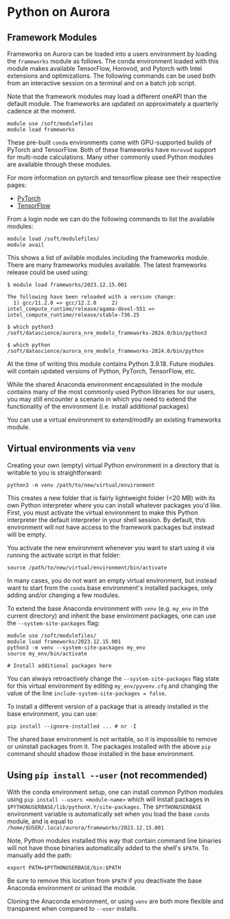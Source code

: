 # Python on Aurora

## Framework Modules

Frameworks on Aurora can be loaded into a users environment by loading the `frameworks` module as follows. The conda environment loaded with this module makes available TensorFlow, Horovod, and Pytorch with Intel extensions and optimizations. The following commands can be used both from an interactive session on a terminal and on a batch job script.

Note that the framework modules may load a different oneAPI than the default module.  The frameworks are updated on approximately a quarterly cadence at the moment.

```
module use /soft/modulefiles
module load frameworks
```
These pre-built `conda` environments come with GPU-supported builds of PyTorch
and TensorFlow. Both of these frameworks have
`Horovod` support for multi-node calculations. Many other commonly used Python
modules are available through these modules.

For more information on pytorch and tensorflow please see their respective 
pages: 

- [PyTorch](https://pytorch.org/)
- [TensorFlow](https://www.tensorflow.org/)

From a login node we can do the following commands to list the available 
modules:

```
module load /soft/modulefiles/
module avail
```
This shows a list of avilable modules including the frameworks module. There 
are many frameworks modules available. The latest 
frameworks release could be used using:

```
$ module load frameworks/2023.12.15.001

The following have been reloaded with a version change:
  1) gcc/11.2.0 => gcc/12.2.0     2) intel_compute_runtime/release/agama-devel-551 => intel_compute_runtime/release/stable-736.25

$ which python3
/soft/datascience/aurora_nre_models_frameworks-2024.0/bin/python3

$ which python
/soft/datascience/aurora_nre_models_frameworks-2024.0/bin/python
```
At the time of writing this module contains Python 3.9.18.
Future modules will
contain updated versions of Python, PyTorch, TensorFlow, etc.

While the shared Anaconda environment encapsulated in the module contains many 
of the most commonly used Python libraries for our users, you may still 
encounter a scenario in which you need to extend the functionality of the 
environment (i.e. install additional packages)

You can use a virtual environment to extend/modify an existing frameworks 
module. 

## Virtual environments via `venv`

Creating your own (empty) virtual Python environment in a directory that is 
writable to you is straightforward:

```
python3 -m venv /path/to/new/virtual/environment
```

This creates a new folder that is fairly lightweight folder (<20 MB) with its 
own Python interpreter where you can install whatever packages you'd like. 
First, you must activate the virtual environment to make this Python 
interpreter the default interpreter in your shell session.  By default, this environment
will not have access to the framework packages but instead will be empty.

You activate the new environment whenever you want to start using it via 
running the activate script in that folder:

```
source /path/to/new/virtual/environment/bin/activate
```

In many cases, you do not want an empty virtual environment, but instead want 
to start from the `conda` base environment's installed packages, only adding 
and/or changing a few modules.

To extend the base Anaconda environment with `venv` (e.g. `my_env` in the current 
directory) and inherit the base enviroment packages, one can use the 
`--system-site-packages` flag:

```
module use /soft/modulefiles/
module load frameworks/2023.12.15.001
python3 -m venv --system-site-packages my_env
source my_env/bin/activate

# Install additional packages here
```
You can always retroactively change the `--system-site-packages` flag state for 
this virtual environment by editing `my_env/pyvenv.cfg` and changing the value 
of the line `include-system-site-packages = false`.

To install a different version of a package that is already installed in the 
base environment, you can use:

```
pip install --ignore-installed ... # or -I
```
The shared base environment is not writable, so it is impossible to remove or 
uninstall packages from it. The packages installed with the above `pip` command 
should shadow those installed in the base environment.

## Using `pip install --user` (not recommended)

With the conda environment setup, one can install common Python modules using 
`pip install --users <module-name>` which will install packages in 
`$PYTHONUSERBASE/lib/pythonX.Y/site-packages`. The `$PYTHONUSERBASE` 
environment variable is automatically set when you load the base `conda` 
module, and is equal to `/home/$USER/.local/aurora/frameworks/2023.12.15.001`

Note, Python modules installed this way that contain command line binaries will 
not have those binaries automatically added to the shell's `$PATH`. To manually 
add the path:

```
export PATH=$PYTHONUSERBASE/bin:$PATH
```
Be sure to remove this location from `$PATH` if you deactivate the base 
Anaconda environment or unload the module.

Cloning the Anaconda environment, or using `venv` are both more flexible and 
transparent when compared to `--user` installs.



